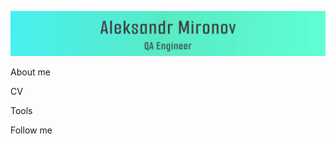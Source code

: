 [![Header](https://github.com/Wiva-Cox/Wiva-Cox/blob/main/assets/banner.svg)](https://github.com/Wiva-Cox)

About me

CV

Tools

Follow me
